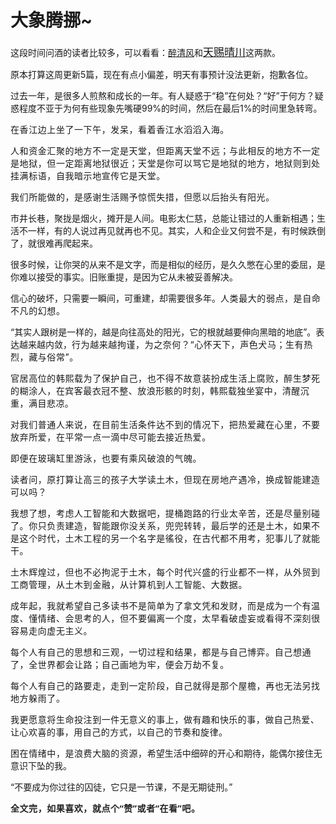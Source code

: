 # 大象腾挪~

<p style="visibility: visible;">这段时间问酒的读者比较多，可以看看：<a target="_blank" href="http://mp.weixin.qq.com/s?__biz=Mzg2OTkwNzE4MA==&amp;mid=2247492043&amp;idx=2&amp;sn=891290d2ce899b8eb93402f6ecb7afbc&amp;chksm=ce974e48f9e0c75e9d920d7fef00fd8bc54eda209439d9b703d6a7c53360937c0d8fa123902a&amp;scene=21#wechat_redirect" textvalue="醉清风的由来" linktype="text" imgurl="" imgdata="null" data-itemshowtype="11" tab="innerlink" data-linktype="2" style="visibility: visible;" hasload="1">醉清风</a>和<a class="weapp_text_link wx_tap_link js_wx_tap_highlight" style="font-size: 17px; visibility: visible;" data-miniprogram-appid="wx2e9d304ca0c18079" data-miniprogram-path="packages/goods/detail/index?alias=3ezh35xwjcp95&amp;shopAutoEnter=1" data-miniprogram-applink="" data-miniprogram-nickname="天叙小馆" data-miniprogram-type="text" data-miniprogram-servicetype="" href="">天赐晴川</a>这两款。</p><p style="visibility: visible;">原本打算这周更新5篇，现在有点小偏差，明天有事预计没法更新，抱歉各位。<br style="visibility: visible;"></p><p style="visibility: visible;">过去一年，是很多人煎熬和成长的一年。有人疑惑于“稳”在何处？“好”于何方？疑惑程度不亚于为何有些现象先嘴硬99%的时间，然后在最后1%的时间里急转弯。</p><p style="visibility: visible;"><span style="letter-spacing: 0.578px; text-wrap: wrap; visibility: visible;">在香江边上坐了</span><span style="letter-spacing: 0.578px; text-wrap: wrap; visibility: visible;">一下午，发呆</span><span style="letter-spacing: 0.578px; text-wrap: wrap; visibility: visible;">，看着香江水滔滔入海</span><span style="letter-spacing: 0.578px; text-wrap: wrap; visibility: visible;">。</span></p><p style="visibility: visible;"><span style="letter-spacing: 0.578px; text-wrap: wrap; visibility: visible;"></span><span style="letter-spacing: 0.578px; text-wrap: wrap; visibility: visible;"></span><span style="letter-spacing: 0.578px; text-wrap: wrap; visibility: visible;">人和资金汇聚的地方不一定是天堂，但距离</span><span style="letter-spacing: 0.578px; text-wrap: wrap; visibility: visible;">天堂不远；</span><span style="letter-spacing: 0.578px; text-wrap: wrap; visibility: visible;">与此相反的</span><span style="letter-spacing: 0.578px; text-wrap: wrap; visibility: visible;">地方</span><span style="letter-spacing: 0.578px; text-wrap: wrap; visibility: visible;">不一定是地狱，但一定距离地狱很近；</span><span style="letter-spacing: 0.578px; text-wrap: wrap; visibility: visible;">天堂是你可以骂它是地狱的地方，地狱则到处挂满标语，自我暗示地宣传它是天堂。</span></p><p style="visibility: visible;"><span style="letter-spacing: 0.578px; text-wrap: wrap; visibility: visible;"><span style="letter-spacing: 0.578px; text-wrap: wrap; visibility: visible;">我们所能做的，是感谢生</span><span style="letter-spacing: 0.578px; text-wrap: wrap; visibility: visible;">活赐</span><span style="letter-spacing: 0.578px; text-wrap: wrap; visibility: visible;">予惊慌失措，但愿以后抬头有阳光。</span></span></p><p style="visibility: visible;">市井长巷，聚拢是烟火，摊开是人间。电影太仁慈，总能让错过的人重新相遇；生活不一样，有的人说过再见就再也不见。其实，人和企业又何尝不是，有时候跌倒了，就很难再爬起来。</p><p style="visibility: visible;">很多时候，让你哭的从来不是文字，而是相似的经历，是久久憋在心里的委屈，是你难以接受的事实。旧账重提，是因为它从未被妥善解决。</p><p style="visibility: visible;">信心的破坏，只需要一瞬间，可重建，却需要很多年。<span style="letter-spacing: 0.578px; text-wrap: wrap; visibility: visible;">人类</span><span style="letter-spacing: 0.578px; text-wrap: wrap; visibility: visible;">最大的弱点，是自命不凡的幻想。</span></p><p style="visibility: visible;">“其实人跟树是一样的，越是向往高处的阳光，它的根就越要伸向黑暗的地底”。表达越来越内敛，<span style="letter-spacing: 0.578px; font-size: var(--articleFontsize); visibility: visible;">行为越来越拘谨，为之奈何？“心怀天下，声色犬马；</span><span style="letter-spacing: 0.578px; font-size: var(--articleFontsize); visibility: visible;">生有热烈，藏与俗常”。</span><span style="letter-spacing: 0.578px; font-size: var(--articleFontsize); visibility: visible;"></span></p><p style="letter-spacing: 0.578px; text-wrap: wrap; visibility: visible;">官居高位的韩熙载为了保护自己，也不得不故意装扮成生活上腐败，醉生梦死的糊涂人，<span style="font-size: var(--articleFontsize); letter-spacing: 0.034em; visibility: visible;">在宾客最衣冠不整、放浪形骸的时刻，韩熙载独坐宴中，清醒沉重，满目悲凉。</span></p><p style="letter-spacing: 0.578px; text-wrap: wrap; visibility: visible;"><span style="letter-spacing: 0.578px; visibility: visible;">对我们普通人来说，在目前生活条件达不到的情况下，把热爱藏在心里，不要放弃所爱，在平常一点一滴中尽可能去接近热爱。</span></p><p style="visibility: visible;"><span style="letter-spacing: 0.578px; text-wrap: wrap; visibility: visible;">即便在玻璃缸里游泳，也要有乘风破浪的气魄。</span></p><p style="visibility: visible;"><span style="letter-spacing: 0.578px; text-wrap: wrap; visibility: visible;">读者问，原打算让高三的孩子大学读土木，但现在房地产遇冷，换成<span style="letter-spacing: 0.578px; text-wrap: wrap; visibility: visible;">智能建造可以吗？</span></span></p><p style="visibility: visible;"><span style="letter-spacing: 0.578px; text-wrap: wrap; visibility: visible;"><span style="letter-spacing: 0.578px; text-wrap: wrap; visibility: visible;"></span><span style="letter-spacing: 0.578px; text-wrap: wrap; visibility: visible;">我想了想，考虑人工智能和大数据吧，提桶跑路的行业太辛苦，还是尽量别碰了。你只负责建造，智能跟你没关系，兜兜转转，最后学的还是土木，如果不是这个时代，土木工程的另一个名字是徭役，在古代都不用考，犯事儿了就能干。</span></span></p><p style="letter-spacing: 0.578px;text-wrap: wrap;">土木辉煌过，但也不必拘泥于土木，每个时代兴盛的行业都不一样，从外贸到工商管理，从土木到金融，从计算机到人工智能、大数据。<span style="letter-spacing: 0.578px;font-size: var(--articleFontsize);"></span></p><p><span style="letter-spacing: 0.578px;text-wrap: wrap;"></span><span style="font-size: var(--articleFontsize);letter-spacing: 0.578px;text-wrap: wrap;">成年起，我就希望自己多读书不是简单为了拿文凭和发财，而是成为一个有温度、懂情绪、会思考的人，但不要偏离一个度，太早看破虚妄或看得不深刻很容易走向虚无主义。</span></p><p style="text-wrap: wrap;letter-spacing: 0.578px;">每个人有自己的思想和三观，一切过程和结果，都是与自己博弈。自己想通了，全世界都会让路；自己画地为牢，便会万劫不复。</p><p style="text-wrap: wrap;letter-spacing: 0.578px;">每个人有自己的路要走，<span style="letter-spacing: 0.578px;">走到一定阶段，自己就得是那个屋檐，再也无法另找地方躲雨了。</span></p><p><span style="font-size: var(--articleFontsize);letter-spacing: 0.578px;text-wrap: wrap;">我更愿意将生命投注到一件无意义的事上，</span><span style="font-size: var(--articleFontsize);letter-spacing: 0.034em;">做有趣和快乐的事，做自己热爱、让心欢喜的事，用自己的方式，以自己的节奏和旋律。</span></p><p><span style="letter-spacing: 0.578px;text-wrap: wrap;">困在情绪中，是浪费大脑的资源，</span>希望生活中细碎的开心和期待，能偶尔接住无意识下坠的我。</p><p>“不要成为你过往的囚徒，它只是一节课，不是无期徒刑。”</p><p style="margin-bottom: 0px;outline: 0px;"><strong style="outline: 0px;font-family: system-ui, -apple-system, BlinkMacSystemFont, &quot;Helvetica Neue&quot;, &quot;PingFang SC&quot;, &quot;Hiragino Sans GB&quot;, &quot;Microsoft YaHei UI&quot;, &quot;Microsoft YaHei&quot;, Arial, sans-serif;letter-spacing: 0.544px;text-wrap: wrap;background-color: rgb(255, 255, 255);color: rgb(34, 34, 34);font-size: 16px;"><span style="outline: 0px;font-size: 14px;">全文完，如果喜欢，就点个“赞”或者“在看”吧。</span></strong></p><p style="margin-bottom: 0px;"><span style="outline: 0px;display: inline-block;font-size: 14px;line-height: 14px;color: rgb(87, 107, 149);"><br></span></p><p style="display: none;"><mp-style-type data-value="3"></mp-style-type></p>